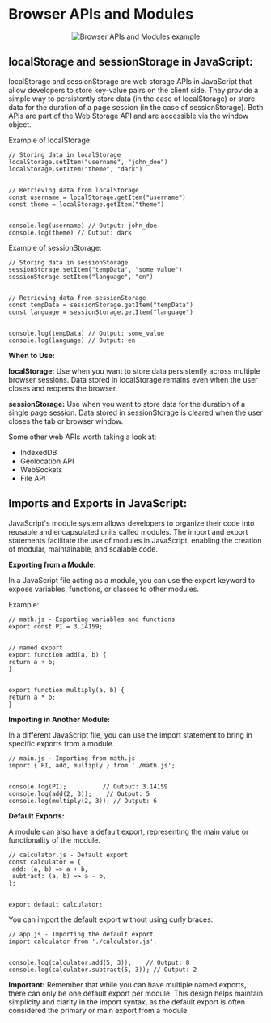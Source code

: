 # Browser APIs and Modules

<p align="center">
  <img src="https://developer.mozilla.org/en-US/docs/Learn/JavaScript/Client-side_web_APIs/Introduction/browser.png" alt="Browser APIs and Modules example">
</p>

## localStorage and sessionStorage in JavaScript:

localStorage and sessionStorage are web storage APIs in JavaScript that allow developers to store key-value pairs on the client side. They provide a simple way to persistently store data (in the case of localStorage) or store data for the duration of a page session (in the case of sessionStorage). Both APIs are part of the Web Storage API and are accessible via the window object.

Example of localStorage:

```
// Storing data in localStorage
localStorage.setItem("username", "john_doe")
localStorage.setItem("theme", "dark")


// Retrieving data from localStorage
const username = localStorage.getItem("username")
const theme = localStorage.getItem("theme")


console.log(username) // Output: john_doe
console.log(theme) // Output: dark
```

Example of sessionStorage:

```
// Storing data in sessionStorage
sessionStorage.setItem("tempData", "some_value")
sessionStorage.setItem("language", "en")


// Retrieving data from sessionStorage
const tempData = sessionStorage.getItem("tempData")
const language = sessionStorage.getItem("language")


console.log(tempData) // Output: some_value
console.log(language) // Output: en
```

**When to Use:**

**localStorage:** Use when you want to store data persistently across multiple browser sessions. Data stored in localStorage remains even when the user closes and reopens the browser.

**sessionStorage:** Use when you want to store data for the duration of a single page session. Data stored in sessionStorage is cleared when the user closes the tab or browser window.

Some other web APIs worth taking a look at:

- IndexedDB
- Geolocation API
- WebSockets
- File API

## Imports and Exports in JavaScript:

JavaScript's module system allows developers to organize their code into reusable and encapsulated units called modules. The import and export statements facilitate the use of modules in JavaScript, enabling the creation of modular, maintainable, and scalable code.

**Exporting from a Module:**

In a JavaScript file acting as a module, you can use the export keyword to expose variables, functions, or classes to other modules.

Example:

```
// math.js - Exporting variables and functions
export const PI = 3.14159;


// named export
export function add(a, b) {
return a + b;
}


export function multiply(a, b) {
return a * b;
}
```

**Importing in Another Module:**

In a different JavaScript file, you can use the import statement to bring in specific exports from a module.

```
// main.js - Importing from math.js
import { PI, add, multiply } from './math.js';


console.log(PI);          // Output: 3.14159
console.log(add(2, 3));    // Output: 5
console.log(multiply(2, 3)); // Output: 6
```

**Default Exports:**

A module can also have a default export, representing the main value or functionality of the module.

```
// calculator.js - Default export
const calculator = {
 add: (a, b) => a + b,
 subtract: (a, b) => a - b,
};


export default calculator;
```

You can import the default export without using curly braces:

```
// app.js - Importing the default export
import calculator from './calculator.js';


console.log(calculator.add(5, 3));    // Output: 8
console.log(calculator.subtract(5, 3)); // Output: 2
```

**Important:**
Remember that while you can have multiple named exports, there can only be one default export per module. This design helps maintain simplicity and clarity in the import syntax, as the default export is often considered the primary or main export from a module.
